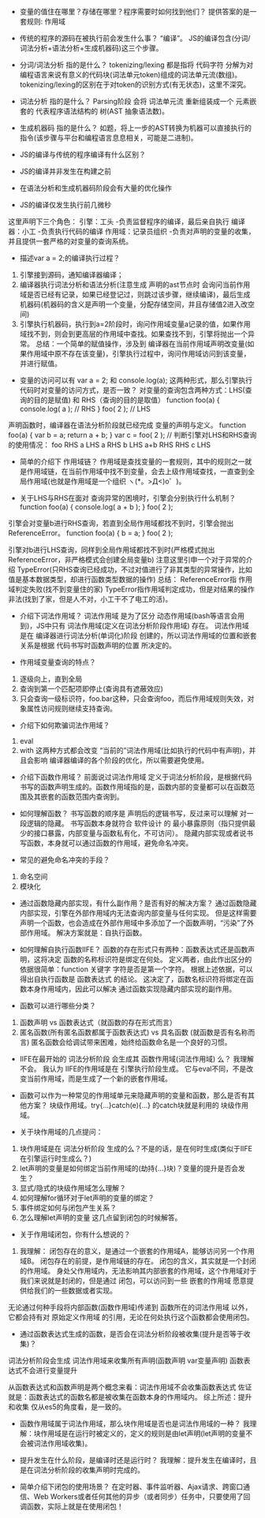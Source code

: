 - 变量的值住在哪里？存储在哪里？程序需要时如何找到他们？
提供答案的是一套规则: 作用域

- 传统的程序的源码在被执行前会发生什么事？
 “编译”。 JS的编译包含(分词/词法分析+语法分析+生成机器码)这三个步骤。

- 分词/词法分析 指的是什么？
 tokenizing/lexing 都是指将 代码字符 分解为对编程语言来说有意义的代码块(词法单元token)组成的词法单元流(数组)。tokenizing/lexing的区别在于对token的识别方式(有无状态)，这里不深究。

- 词法分析 指的是什么？
 Parsing阶段 会将 词法单元流 重新组装成一个 元素嵌套的 代表程序语法结构的 树(AST 抽象语法数)。

- 生成机器码 指的是什么？
如题，将上一步的AST转换为机器可以直接执行的指令(该步骤与平台和编程语言息息相关，可能是二进制)。

- JS的编译与传统的程序编译有什么区别？
- JS的编译并非发生在构建之前
- 在语法分析和生成机器码阶段会有大量的优化操作
- JS的编译仅发生执行前几微秒

这里声明下三个角色：
引擎：工头 -负责监督程序的编译，最后亲自执行
编译器：小工 -负责执行代码的编译
作用域：记录员组织 -负责对声明的变量的收集，并且提供一套严格的对变量的查询系统。


- 描述var a = 2;的编译执行过程？
1.  引擎接到源码，通知编译器编译；
2. 编译器执行词法分析和语法分析(注意生成 声明的ast节点时 会询问当前作用域是否已经有记录，如果已经登记过，则跳过该步骤，继续编译)，最后生成机器码(机器码的含义是声明一个变量，分配存储空间，并且存储值2进入改空间)
3. 引擎执行机器码，执行到a=2阶段时，询问作用域变量a记录的值，如果作用域找不到，则会到更高层的作用域中查找。如果查找不到，引擎将抛出一个异常。
总结：一个简单的赋值操作，涉及到 编译器在当前作用域声明改变量(如果作用域中原不存在该变量)，引擎执行过程中，询问作用域访问到该变量，并进行赋值。

- 变量的访问可以有 var a = 2; 和 console.log(a); 这两种形式，那么引擎执行代码时对变量的访问方式，是否一致？
对变量的查询包含两种方式：LHS(查询的目的是赋值) 和 RHS（查询的目的是取值）
function foo(a)  {
    console.log( a ); // RHS
}
foo( 2 ); // LHS

声明函数时，编译器在语法分析阶段就已经完成 变量的声明与定义。
function foo(a) {
    var b = a;
    return a + b;
}
var c = foo( 2 );
// 判断引擎对LHS和RHS查询的使用情况：
foo RHS
a LHS
a RHS
b LHS
a+b RHS RHS
c LHS


- 简单的介绍下 作用域链？
作用域是查找变量的一套规则，其中的规则之一就是作用域链，在当前作用域中找不到变量，会去上级作用域查找，一直查到全局作用域(也就是作用域是一个组织 ヽ(*。>Д<)o゜)。

- 关于LHS与RHS在面对 查询异常的困境时，引擎会分别执行什么机制？
function foo(a) {
    console.log( a + b );
}
foo( 2 );

引擎会对变量b进行RHS查询，若直到全局作用域都找不到时，引擎会抛出 ReferenceError。
function foo(a) {
    b = a;
}
foo( 2 );

引擎对b进行LHS查询，同样到全局作用域都找不到时(严格模式抛出ReferenceError，非严格模式会创建全局变量b)
注意这里引申一个对于异常的介绍 TypeError(只RHS查询已经成功，不过对值进行了非其类型的异常操作，比如值是基本数据类型，却进行函数类型数据的操作)
总结： ReferenceError指 作用域判定失败(找不到变量住的家) TypeError指作用域判定成功，但是对结果的操作非法(找到了家，但是人不对，小工干不了电工的活)。

- 介绍下词法作用域？
词法作用域 是为了区分 动态作用域(bash等语言会用到)，JS中只有 词法作用域(定义在词法分析阶段作用域) 存在。
词法作用域 是在 编译器进行词法分析(单词化)阶段 创建的，所以词法作用域的位置和嵌套关系是根据 代码书写时函数声明的位置 所决定的。

- 作用域变量查询的特点？
1. 逐级向上，直到全局
2. 查询到第一个匹配项即停止(查询具有遮蔽效应)
3. 只会查询一级标识符，foo.bar这种，只会查询foo，而后作用域规则失效，对象属性访问规则继续支持查询。

- 介绍下如何欺骗词法作用域？
1. eval
2. with
这两种方式都会改变 “当前的”词法作用域(比如执行的代码中有声明)，并且会影响 编译器编译的各个阶段的优化，所以需要避免使用。


- 介绍下函数作用域？
前面说过词法作用域 定义于词法分析阶段，是根据代码书写的函数声明生成的。函数作用域指的是，函数内部的变量都可以在函数范围及其嵌套的函数范围内查询到。

- 如何理解函数？
书写函数的顺序是 声明后的逻辑书写，反过来可以理解 对一段逻辑的隐藏。
书写函数本身就符合 软件设计 的 最小暴露原则（指只提供最少的接口暴露，内部变量与函数私有化，不可访问）。
隐藏内部实现或者说书写函数，本身就可以通过函数的作用域，避免命名冲突。

- 常见的避免命名冲突的手段？
1. 命名空间
2. 模块化

- 通过函数隐藏内部实现，有什么副作用？是否有好的解决方案？
通过函数隐藏内部实现，引擎在外部作用域内无法查询内部变量与任何实现。
但是这样需要声明一个函数，也会造成在外部作用域中多添加了一个函数声明，“污染”了外部作用域。
解决方案就是：自执行函数。

- 如何理解自执行函数IIFE？
函数的存在形式只有两种：函数表达式还是函数声明，这将决定 函数的名称标识符是绑定在何处。
定义两者，由此作出区分的依据很简单：function 关键字 字符是否是第一个字符。
根据上述依据，可以得出自执行函数是 函数表达式 的结论。
这决定了，函数名标识符将绑定在函数本身作用域内，因此可以解决 通过函数实现隐藏内部实现的副作用。

- 函数可以进行哪些分类？
1. 函数声明 vs 函数表达式（就函数的存在形式而言）
2. 匿名函数(所有匿名函数都属于函数表达式) vs 具名函数 (就函数是否有名称而言)
匿名函数会给调试带来困难，始终给函数命名是一个良好的习惯。

- IIFE在最开始的 词法分析阶段 会生成其 函数作用域(词法作用域) 么？
我理解不会。
我认为 IIFE的作用域是在 引擎执行阶段生成。
它与eval不同，不是改变当前作用域，而是生成了一个新的嵌套作用域。

- 函数可以作为一种常见的作用域单元来隐藏声明的变量和函数，那么是否有其他方案？
块级作用域。try{...}catch(e){...} 的catch块就是利用的 块级作用域。

- 关于块作用域的几点提问：
1. 块作用域是在 词法分析阶段 生成的么？不是的话，是在何时生成(类似于IIFE在引擎运行时生成么？)
2. let声明的变量是如何绑定当前作用域的(劫持{...}块)？变量的提升是否会发生？
3. 显式/隐式的块级作用域怎么理解？
4. 如何理解for循环对于let声明的变量的绑定？
5. 事件绑定如何与闭包产生关系？
6. 怎么理解let声明的变量
这几点留到闭包的时候解答。



- 关于作用域闭包，你有什么想说的？
1. 我理解：
闭包存在的意义，是通过一个嵌套的作用域A，能够访问另一个作用域B。
闭包存在的前提，是作用域链的存在。
闭包的含义，其实就是一个封闭的作用域。
身处父作用域内，无法影响其内部嵌套的作用域，这个作用域对于我们来说就是封闭的，但是通过 闭包，可以访问到一些 嵌套的作用域 愿意提供给我们的一些数据或者实现。

无论通过何种手段将内部函数(函数作用域)传递到 函数所在的词法作用域 以外，它都会持有对 原始定义作用域 的引用，无论在何处执行这个函数都会使用闭包。

- 通过函数表达式生成的函数，是否会在词法分析阶段被收集(提升是否等于收集)？

词法分析阶段会生成 词法作用域来收集所有声明(函数声明 var变量声明)
函数表达式不会进行变量提升

从函数表达式和函数声明是两个概念来看：词法作用域不会收集函数表达式
佐证就是：函数表达式的函数名都是被收集在函数本身的作用域内。
综上所述：提升和收集 仅从es5的角度看，是一致的。

- 函数作用域属于词法作用域，那么块作用域是否也是词法作用域的一种？
我理解：块作用域是在运行时被定义的，定义的规则是由let声明(let声明的变量不会被词法作用域收集)。

- 提升发生在什么阶段，是编译时还是运行时？
我理解：提升发生在编译时，且是在词法分析阶段的收集声明时完成的。

- 简单介绍下闭包的使用场景？
在定时器、事件监听器、Ajax请求、跨窗口通信、Web Workers或者任何其他的异步（或者同步）任务中，只要使用了回调函数，实际上就是在使用闭包！


